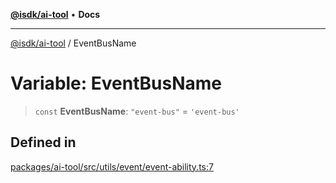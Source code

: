 [**@isdk/ai-tool**](../README.md) • **Docs**

***

[@isdk/ai-tool](../globals.md) / EventBusName

# Variable: EventBusName

> `const` **EventBusName**: `"event-bus"` = `'event-bus'`

## Defined in

[packages/ai-tool/src/utils/event/event-ability.ts:7](https://github.com/isdk/ai-tool.js/blob/fe6b47f429fb128627d2210e367fa914b891d314/src/utils/event/event-ability.ts#L7)
